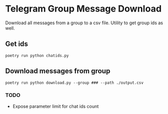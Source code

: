 # Telegram Group Message Download

Download all messages from a group to a csv file. Utility to get group ids as well.

## Get ids
```
poetry run python chatids.py
```
## Download messages from group

```
poetry run python download.py --group ### --path ./output.csv
```

### TODO

- Expose parameter limit for chat ids count